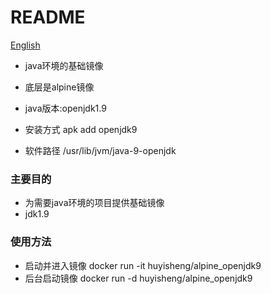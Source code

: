 # README #

[English](https://github.com/haosenwei/alpine_openjdk9/blob/master/README_en.md)

* java环境的基础镜像

* 底层是alpine镜像
* java版本:openjdk1.9
* 安装方式 apk add openjdk9
* 软件路径 /usr/lib/jvm/java-9-openjdk

### 主要目的 ###

* 为需要java环境的项目提供基础镜像
* jdk1.9

### 使用方法 ###

* 启动并进入镜像 docker run -it huyisheng/alpine_openjdk9
* 后台启动镜像 docker run -d huyisheng/alpine_openjdk9